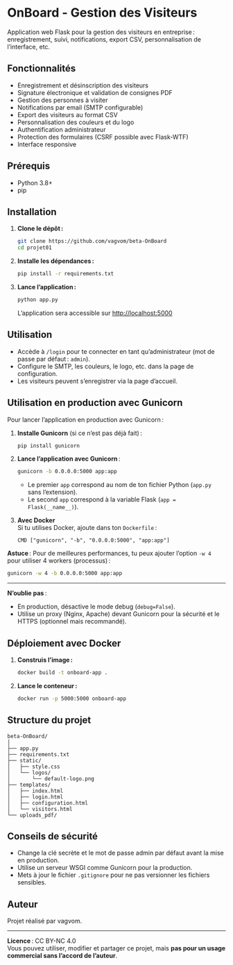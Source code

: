 # OnBoard - Gestion des Visiteurs

Application web Flask pour la gestion des visiteurs en entreprise : enregistrement, suivi, notifications, export CSV, personnalisation de l’interface, etc.

## Fonctionnalités

- Enregistrement et désinscription des visiteurs
- Signature électronique et validation de consignes PDF
- Gestion des personnes à visiter
- Notifications par email (SMTP configurable)
- Export des visiteurs au format CSV
- Personnalisation des couleurs et du logo
- Authentification administrateur
- Protection des formulaires (CSRF possible avec Flask-WTF)
- Interface responsive

## Prérequis

- Python 3.8+
- pip

## Installation

1. **Clone le dépôt :**
   ```bash
   git clone https://github.com/vagvom/beta-OnBoard
   cd projet01
   ```

2. **Installe les dépendances :**
   ```bash
   pip install -r requirements.txt
   ```

3. **Lance l’application :**
   ```bash
   python app.py
   ```
   L’application sera accessible sur [http://localhost:5000](http://localhost:5000)

## Utilisation

- Accède à `/login` pour te connecter en tant qu’administrateur (mot de passe par défaut : `admin`).
- Configure le SMTP, les couleurs, le logo, etc. dans la page de configuration.
- Les visiteurs peuvent s’enregistrer via la page d’accueil.

## Utilisation en production avec Gunicorn

Pour lancer l’application en production avec Gunicorn :

1. **Installe Gunicorn** (si ce n’est pas déjà fait) :
   ```bash
   pip install gunicorn
   ```

2. **Lance l’application avec Gunicorn** :
   ```bash
   gunicorn -b 0.0.0.0:5000 app:app
   ```
   - Le premier `app` correspond au nom de ton fichier Python (`app.py` sans l’extension).
   - Le second `app` correspond à la variable Flask (`app = Flask(__name__)`).

3. **Avec Docker**  
   Si tu utilises Docker, ajoute dans ton `Dockerfile` :
   ```
   CMD ["gunicorn", "-b", "0.0.0.0:5000", "app:app"]
   ```

**Astuce** : Pour de meilleures performances, tu peux ajouter l’option `-w 4` pour utiliser 4 workers (processus) :
```bash
gunicorn -w 4 -b 0.0.0.0:5000 app:app
```

---

**N’oublie pas** :  
- En production, désactive le mode debug (`debug=False`).
- Utilise un proxy (Nginx, Apache) devant Gunicorn pour la sécurité et le HTTPS (optionnel mais recommandé).

## Déploiement avec Docker

1. **Construis l’image :**
   ```bash
   docker build -t onboard-app .
   ```
2. **Lance le conteneur :**
   ```bash
   docker run -p 5000:5000 onboard-app
   ```
   
## Structure du projet

```
beta-OnBoard/
│
├── app.py
├── requirements.txt
├── static/
│   ├── style.css
│   └── logos/
│       └── default-logo.png
├── templates/
│   ├── index.html
│   ├── login.html
│   ├── configuration.html
│   └── visitors.html
└── uploads_pdf/
```

## Conseils de sécurité

- Change la clé secrète et le mot de passe admin par défaut avant la mise en production.
- Utilise un serveur WSGI comme Gunicorn pour la production.
- Mets à jour le fichier `.gitignore` pour ne pas versionner les fichiers sensibles.

## Auteur

Projet réalisé par vagvom.

---

**Licence** : CC BY-NC 4.0  
Vous pouvez utiliser, modifier et partager ce projet, mais **pas pour un usage commercial sans l’accord de l’auteur**.